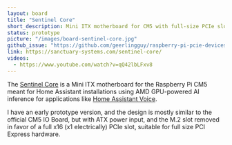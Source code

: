 ```yaml
---
layout: board
title: "Sentinel Core"
short_description: Mini ITX motherboard for CM5 with full-size PCIe slot.
status: prototype
picture: "/images/board-sentinel-core.jpg"
github_issue: "https://github.com/geerlingguy/raspberry-pi-pcie-devices/issues/730"
link: https://sanctuary-systems.com/sentinel-core/
videos:
  - https://www.youtube.com/watch?v=qQ42lbLFxv8
---
```

The [Sentinel Core](https://sanctuary-systems.com/sentinel-core/) is a Mini ITX motherboard for the Raspberry Pi CM5 meant for Home Assistant installations using AMD GPU-powered AI inference for applications like [Home Assistant Voice](https://www.home-assistant.io/voice-pe/).

I have an early prototype version, and the design is mostly similar to the official CM5 IO Board, but with ATX power input, and the M.2 slot removed in favor of a full x16 (x1 electrically) PCIe slot, suitable for full size PCI Express hardware.